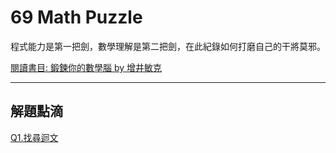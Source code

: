 # 69 Math Puzzle

程式能力是第一把劍，數學理解是第二把劍，在此紀錄如何打磨自己的干將莫邪。

[閱讀書目: 鍛鍊你的數學腦 by 增井敏克](https://www.tenlong.com.tw/products/9789864762675)

---

## 解題點滴

[Q1.找尋迴文](http://erictyl-blog.logdown.com/posts/1646941-cs-math-puzzle-1-search-for-palindromes)
